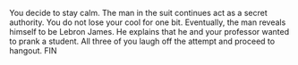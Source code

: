 You decide to stay calm. The man in the suit continues act as a secret authority. You do not lose your cool for one bit. Eventually, the man reveals himself to be Lebron James. He explains that he and your professor wanted to prank a student. All three of you laugh off the attempt and proceed to hangout. FIN
